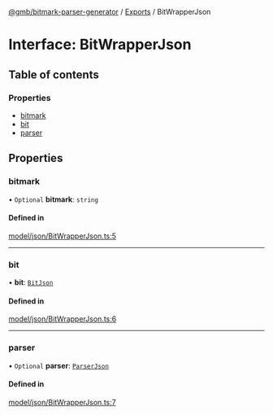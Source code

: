 [@gmb/bitmark-parser-generator](../API.md) / [Exports](../modules.md) / BitWrapperJson

# Interface: BitWrapperJson

## Table of contents

### Properties

- [bitmark](BitWrapperJson.md#bitmark)
- [bit](BitWrapperJson.md#bit)
- [parser](BitWrapperJson.md#parser)

## Properties

### bitmark

• `Optional` **bitmark**: `string`

#### Defined in

[model/json/BitWrapperJson.ts:5](https://github.com/getMoreBrain/bitmark-parser-generator/blob/7c62fdc/src/model/json/BitWrapperJson.ts#L5)

___

### bit

• **bit**: [`BitJson`](BitJson.md)

#### Defined in

[model/json/BitWrapperJson.ts:6](https://github.com/getMoreBrain/bitmark-parser-generator/blob/7c62fdc/src/model/json/BitWrapperJson.ts#L6)

___

### parser

• `Optional` **parser**: [`ParserJson`](ParserJson.md)

#### Defined in

[model/json/BitWrapperJson.ts:7](https://github.com/getMoreBrain/bitmark-parser-generator/blob/7c62fdc/src/model/json/BitWrapperJson.ts#L7)
